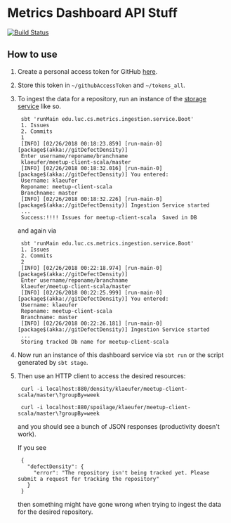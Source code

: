 # Metrics Dashboard API Stuff

[![Build Status](https://travis-ci.org/sshilpika/metrics-dashboard-commit-density.svg?branch=master)](https://travis-ci.org/sshilpika/metrics-dashboard-commit-density)

## How to use

1. Create a personal access token for GitHub [here](https://github.com/settings/tokens).

1. Store this token in `~/githubAccessToken` and `~/tokens_all`.

1. To ingest the data for a repository, run an instance of the [storage service](https://github.com/sshilpika/metrics-dashboard-storage-service) like so.

        sbt 'runMain edu.luc.cs.metrics.ingestion.service.Boot'
        1. Issues
        2. Commits
        1
        [INFO] [02/26/2018 00:18:23.859] [run-main-0] [package$(akka://gitDefectDensity)] 
        Enter username/reponame/branchname
        klaeufer/meetup-client-scala/master
        [INFO] [02/26/2018 00:18:32.016] [run-main-0] [package$(akka://gitDefectDensity)] You entered: 
        Username: klaeufer 
        Reponame: meetup-client-scala 
        Branchname: master
        [INFO] [02/26/2018 00:18:32.226] [run-main-0] [package$(akka://gitDefectDensity)] Ingestion Service started
        ...
        Success:!!!! Issues for meetup-client-scala  Saved in DB

    and again via

        sbt 'runMain edu.luc.cs.metrics.ingestion.service.Boot'
        1. Issues
        2. Commits
        2
        [INFO] [02/26/2018 00:22:18.974] [run-main-0] [package$(akka://gitDefectDensity)] 
        Enter username/reponame/branchname
        klaeufer/meetup-client-scala/master
        [INFO] [02/26/2018 00:22:25.999] [run-main-0] [package$(akka://gitDefectDensity)] You entered: 
        Username: klaeufer 
        Reponame: meetup-client-scala 
        Branchname: master
        [INFO] [02/26/2018 00:22:26.181] [run-main-0] [package$(akka://gitDefectDensity)] Ingestion Service started
        ...
        Storing tracked Db name for meetup-client-scala

1. Now run an instance of this dashboard service via `sbt run` or the script generated by `sbt stage`.

1. Then use an HTTP client to access the desired resources:

        curl -i localhost:880/density/klaeufer/meetup-client-scala/master\?groupBy=week

        curl -i localhost:880/spoilage/klaeufer/meetup-client-scala/master\?groupBy=week

    and you should see a bunch of JSON responses (productivity doesn't work).

    If you see

        {
          "defectDensity": {
            "error": "The repository isn't being tracked yet. Please submit a request for tracking the repository"
          }
        }

    then something might have gone wrong when trying to ingest the data for the desired repository.
